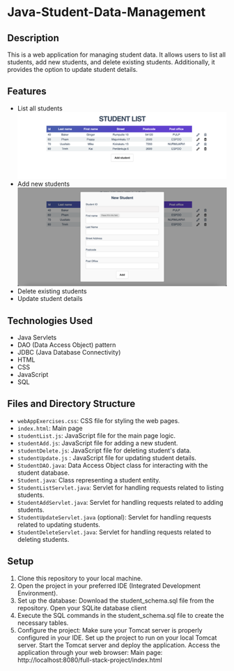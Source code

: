 # Java-Student-Data-Management

## Description
This is a web application for managing student data. It allows users to list all students, add new students, and delete existing students. Additionally, it provides the option to update student details.

## Features
- List all students
![Screen 1](screen1.png)
- Add new students
![Screen 2](screen2.png)
- Delete existing students
- Update student details 

## Technologies Used
- Java Servlets
- DAO (Data Access Object) pattern
- JDBC (Java Database Connectivity)
- HTML
- CSS
- JavaScript
- SQL

## Files and Directory Structure
- `webAppExercises.css`: CSS file for styling the web pages.
- `index.html`: Main page
- `studentList.js`: JavaScript file for the main page logic.
- `studentAdd.js`: JavaScript file for adding a new student.
- `studentDelete.js`: JavaScript file for deleting student's data.
- `studentUpdate.js` : JavaScript file for updating student details.
- `StudentDAO.java`: Data Access Object class for interacting with the student database.
- `Student.java`: Class representing a student entity.
- `StudentListServlet.java`: Servlet for handling requests related to listing students.
- `StudentAddServlet.java`: Servlet for handling requests related to adding students.
- `StudentUpdateServlet.java` (optional): Servlet for handling requests related to updating students.
- `StudentDeleteServlet.java`: Servlet for handling requests related to deleting students.

## Setup
1. Clone this repository to your local machine.
2. Open the project in your preferred IDE (Integrated Development Environment).
3. Set up the database:
    Download the student_schema.sql file from the repository.
    Open your SQLite database client
3. Execute the SQL commands in the student_schema.sql file to create the necessary tables.
4. Configure the project:
    Make sure your Tomcat server is properly configured in your IDE.
    Set up the project to run on your local Tomcat server.
    Start the Tomcat server and deploy the application.
    Access the application through your web browser:
      Main page: http://localhost:8080/full-stack-project/index.html

